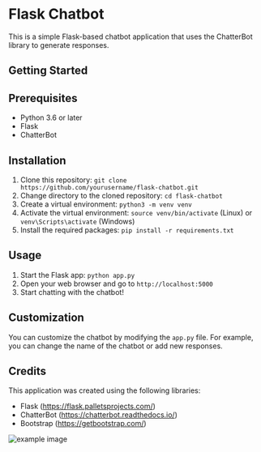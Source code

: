 # Flask Chatbot

This is a simple Flask-based chatbot application that uses the ChatterBot library to generate responses.

## Getting Started

## Prerequisites
 - Python 3.6 or later
 - Flask
 - ChatterBot

## Installation

1. Clone this repository: `git clone https://github.com/yourusername/flask-chatbot.git`
2. Change directory to the cloned repository: `cd flask-chatbot`
3. Create a virtual environment: `python3 -m venv venv`
4. Activate the virtual environment: `source venv/bin/activate` (Linux) or `venv\Scripts\activate` (Windows)
5. Install the required packages: `pip install -r requirements.txt`

## Usage

1. Start the Flask app: `python app.py`
2. Open your web browser and go to `http://localhost:5000`
3. Start chatting with the chatbot!

## Customization

You can customize the chatbot by modifying the `app.py` file. For example, you can change the name of the chatbot or add new responses.

## Credits

This application was created using the following libraries:

- Flask (https://flask.palletsprojects.com/)
- ChatterBot (https://chatterbot.readthedocs.io/)
- Bootstrap (https://getbootstrap.com/)


![example image](https://i.imgur.com/THSN49Y.png)
